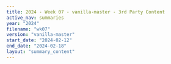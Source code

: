 ```yaml
---
title: 2024 - Week 07 - vanilla-master - 3rd Party Content
active_nav: summaries
year: "2024"
filename: "wk07"
version: "vanilla-master"
start_date: "2024-02-12"
end_date: "2024-02-18"
layout: "summary_content"
---
```

